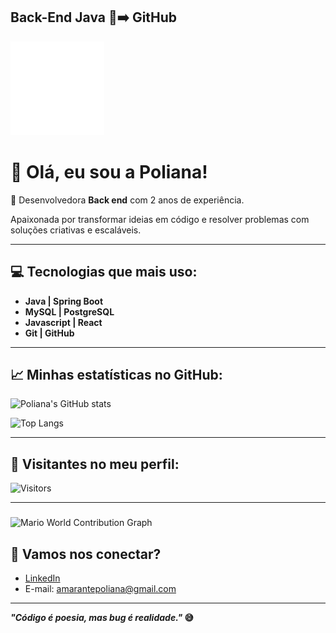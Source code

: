 
## Back-End Java 🚀➡️ GitHub

[![Java to GitHub Animation](./assets/java_to_github_small.gif)](https://github.com/POLLY1515)



# 👋 Olá, eu sou a Poliana!

🚀 Desenvolvedora **Back end** com 2 anos de experiência.

Apaixonada por transformar ideias em código e resolver problemas com soluções criativas e escaláveis.

---

## 💻 Tecnologias que mais uso:

- **Java | Spring Boot**
- **MySQL | PostgreSQL**
- **Javascript |  React**
- **Git | GitHub**

---

## 📈 Minhas estatísticas no GitHub:

![Poliana's GitHub stats](https://github-readme-stats.vercel.app/api?username=POLLY1515&show_icons=true&theme=tokyonight)

![Top Langs](https://github-readme-stats.vercel.app/api/top-langs/?username=POLLY1515&layout=compact&theme=tokyonight)

---

## 🚀 Visitantes no meu perfil:

![Visitors](https://komarev.com/ghpvc/?username=POLLY1515&color=blue)

---

###
![Mario World Contribution Graph](https://raw.githubusercontent.com/POLLY1515/https://github.com/POLLY1515/Java/main/assets/mario.gif)

## 🤝 Vamos nos conectar?

- [LinkedIn](https://www.linkedin.com/in/poliana-amarante/)
- E-mail: amarantepoliana@gmail.com

---

**_"Código é poesia, mas bug é realidade."_ 😅**











  
